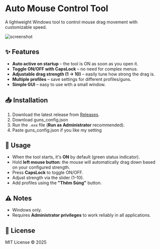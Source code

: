 # Auto Mouse Control Tool

A lightweight Windows tool to control mouse drag movement with customizable speed.

![screenshot](screenshot.png)

## ✨ Features
- **Auto active on startup** – the tool is ON as soon as you open it.
- **Toggle ON/OFF with CapsLock** – no need for complex menus.
- **Adjustable drag strength (1 → 10)** – easily tune how strong the drag is.
- **Multiple profiles** – save settings for different profiles/guns.
- **Simple GUI** – easy to use with a small window.

## 📥 Installation
1. Download the latest release from [Releases](https://github.com/yourusername/yourrepo/releases).
2. Download guns_config.json
3. Run the `.exe` file (**Run as Administrator** recommended).
4. Paste guns_config.json if you like my setting

## 🚀 Usage
- When the tool starts, it's **ON** by default (green status indicator).
- Hold **left mouse button**: the mouse will automatically drag down based on your configured strength.
- Press **CapsLock** to toggle ON/OFF.
- Adjust strength via the slider (1–10).
- Add profiles using the **"Thêm Súng"** button.

## ⚠️ Notes
- Windows only.
- Requires **Administrator privileges** to work reliably in all applications.

## 📜 License
MIT License © 2025

